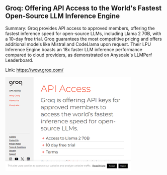 ## Groq: Offering API Access to the World's Fastest Open-Source LLM Inference Engine
Summary: Groq provides API access to approved members, offering the fastest inference speed for open-source LLMs, including Llama 2 70B, with a 10-day free trial. Groq guarantees the most competitive pricing and offers additional models like Mistral and CodeLlama upon request. Their LPU Inference Engine boasts an 18x faster LLM inference performance compared to cloud providers, as demonstrated on Anyscale's LLMPerf Leaderboard.

Link: https://wow.groq.com/

<img src="/img/56ff21cb-ede1-4b7d-aa59-4a47582bfdc5.png" width="400" />
<br/><br/>
